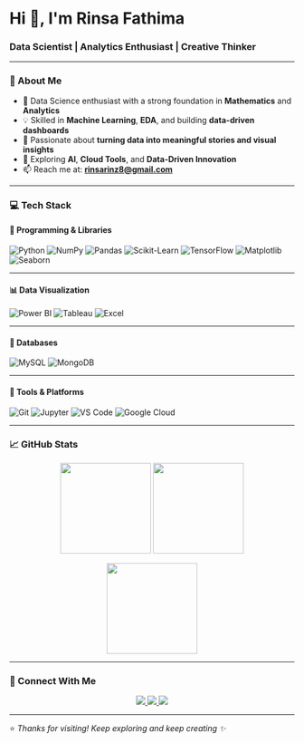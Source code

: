 # Hi 👋, I'm Rinsa Fathima  

### Data Scientist | Analytics Enthusiast | Creative Thinker  

---

### 🧠 About Me  

- 🎯 Data Science enthusiast with a strong foundation in **Mathematics** and **Analytics**  
- 💡 Skilled in **Machine Learning**, **EDA**, and building **data-driven dashboards**  
- 🌈 Passionate about **turning data into meaningful stories and visual insights**  
- 🚀 Exploring **AI**, **Cloud Tools**, and **Data-Driven Innovation**  
- 📫 Reach me at: **rinsarinz8@gmail.com**

---

### 💻 Tech Stack  

#### 🐍 Programming & Libraries  
![Python](https://img.shields.io/badge/Python-3776AB?style=for-the-badge&logo=python&logoColor=white)
![NumPy](https://img.shields.io/badge/NumPy-013243?style=for-the-badge&logo=numpy&logoColor=white)
![Pandas](https://img.shields.io/badge/Pandas-150458?style=for-the-badge&logo=pandas&logoColor=white)
![Scikit-Learn](https://img.shields.io/badge/Scikit--Learn-F7931E?style=for-the-badge&logo=scikit-learn&logoColor=white)
![TensorFlow](https://img.shields.io/badge/TensorFlow-FF6F00?style=for-the-badge&logo=tensorflow&logoColor=white)
![Matplotlib](https://img.shields.io/badge/Matplotlib-11557C?style=for-the-badge&logo=plotly&logoColor=white)
![Seaborn](https://img.shields.io/badge/Seaborn-4C8CB5?style=for-the-badge&logo=seaborn&logoColor=white)

---

#### 📊 Data Visualization  
![Power BI](https://img.shields.io/badge/Power%20BI-F2C811?style=for-the-badge&logo=powerbi&logoColor=black)
![Tableau](https://img.shields.io/badge/Tableau-E97627?style=for-the-badge&logo=tableau&logoColor=white)
![Excel](https://img.shields.io/badge/Excel-217346?style=for-the-badge&logo=microsoft-excel&logoColor=white)

---

#### 🧩 Databases  
![MySQL](https://img.shields.io/badge/MySQL-00758F?style=for-the-badge&logo=mysql&logoColor=white)
![MongoDB](https://img.shields.io/badge/MongoDB-4EA94B?style=for-the-badge&logo=mongodb&logoColor=white)

---

#### 🧰 Tools & Platforms  
![Git](https://img.shields.io/badge/Git-F1502F?style=for-the-badge&logo=git&logoColor=white)
![Jupyter](https://img.shields.io/badge/Jupyter-F37626?style=for-the-badge&logo=jupyter&logoColor=white)
![VS Code](https://img.shields.io/badge/VS%20Code-007ACC?style=for-the-badge&logo=visualstudiocode&logoColor=white)
![Google Cloud](https://img.shields.io/badge/Google%20Cloud-4285F4?style=for-the-badge&logo=googlecloud&logoColor=white)

---

### 📈 GitHub Stats  

<p align="center">
  <img src="https://github-readme-stats.vercel.app/api?https://github.com/rinsarassak&show_icons=true&theme=tokyonight" height="160">
  <img src="https://github-readme-streak-stats.herokuapp.com/?user=github.com/rinsarassak&theme=tokyonight" height="160">
</p>

<p align="center">
  <img src="https://github-readme-stats.vercel.app/api/top-langs/?username=github.com/rinsarassak&layout=compact&theme=tokyonight" height="160">
</p>

---

### 🌸 Connect With Me  

<p align="center">
  <a href="https://www.linkedin.com/in/rinsa" target="_blank">
    <img src="https://img.shields.io/badge/LinkedIn-0077B5?style=for-the-badge&logo=linkedin&logoColor=white"/>
  </a>
  <a href="mailto:rinsarinz8@gmail.com" target="_blank">
    <img src="https://img.shields.io/badge/Gmail-D14836?style=for-the-badge&logo=gmail&logoColor=white"/>
  </a>
  <a href="github.com/rinsarassak" target="_blank">
    <img src="https://img.shields.io/badge/GitHub-100000?style=for-the-badge&logo=github&logoColor=white"/>
  </a>
</p>

---

⭐ *Thanks for visiting! Keep exploring and keep creating ✨*
